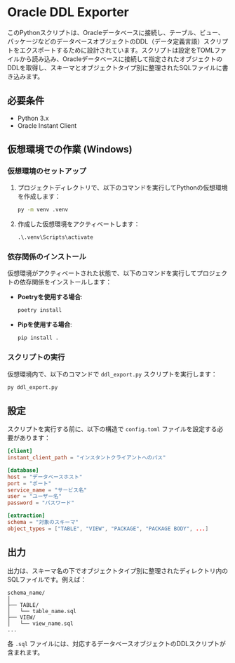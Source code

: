 
# Oracle DDL Exporter

このPythonスクリプトは、Oracleデータベースに接続し、テーブル、ビュー、パッケージなどのデータベースオブジェクトのDDL（データ定義言語）スクリプトをエクスポートするために設計されています。スクリプトは設定をTOMLファイルから読み込み、Oracleデータベースに接続して指定されたオブジェクトのDDLを取得し、スキーマとオブジェクトタイプ別に整理されたSQLファイルに書き込みます。

## 必要条件

- Python 3.x
- Oracle Instant Client

## 仮想環境での作業 (Windows)

### 仮想環境のセットアップ

1. プロジェクトディレクトリで、以下のコマンドを実行してPythonの仮想環境を作成します：

   ```cmd
   py -m venv .venv
   ```

2. 作成した仮想環境をアクティベートします：

   ```cmd
   .\.venv\Scripts\activate
   ```

### 依存関係のインストール

仮想環境がアクティベートされた状態で、以下のコマンドを実行してプロジェクトの依存関係をインストールします：

- **Poetryを使用する場合**:
  ```cmd
  poetry install
  ```

- **Pipを使用する場合**:
  ```cmd
  pip install .
  ```

### スクリプトの実行

仮想環境内で、以下のコマンドで `ddl_export.py` スクリプトを実行します：

```cmd
py ddl_export.py
```

## 設定

スクリプトを実行する前に、以下の構造で `config.toml` ファイルを設定する必要があります：

```toml
[client]
instant_client_path = "インスタントクライアントへのパス"

[database]
host = "データベースホスト"
port = "ポート"
service_name = "サービス名"
user = "ユーザー名"
password = "パスワード"

[extraction]
schema = "対象のスキーマ"
object_types = ["TABLE", "VIEW", "PACKAGE", "PACKAGE BODY", ...]
```

## 出力

出力は、スキーマ名の下でオブジェクトタイプ別に整理されたディレクトリ内のSQLファイルです。例えば：

```
schema_name/
│
├── TABLE/
│   └── table_name.sql
├── VIEW/
│   └── view_name.sql
...
```

各 `.sql` ファイルには、対応するデータベースオブジェクトのDDLスクリプトが含まれます。
